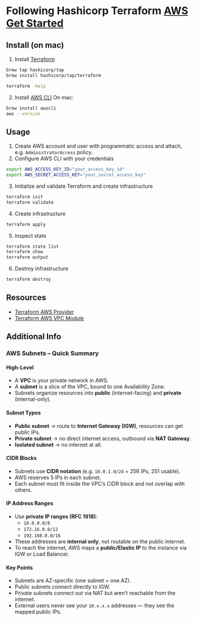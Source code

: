# Following Hashicorp Terraform [AWS Get Started](https://developer.hashicorp.com/terraform/tutorials/aws-get-started)

## Install (on mac)

1. Install [Terraform](https://developer.hashicorp.com/terraform/tutorials/aws-get-started/install-cli)

```bash
brew tap hashicorp/tap
brew install hashicorp/tap/terraform

terraform -help
```

2. Install [AWS CLI](https://docs.aws.amazon.com/cli/latest/userguide/getting-started-install.html)
On mac:

```bash
brew install awscli
aws --version
```

## Usage

1. Create AWS account and user with programmatic access and attach, e.g. `AdministratorAccess` policy.
2. Configure AWS CLI with your credentials

```bash
export AWS_ACCESS_KEY_ID="your_access_key_id"
export AWS_SECRET_ACCESS_KEY="your_secret_access_key"
```

3. Initialize and validate Terraform and create infrastructure

```bash
terraform init
terraform validate
```

4. Create infrastructure

```bash
terraform apply
```

5. Inspect state

```bash
terraform state list
terraform show
terraform output
```

6. Destroy infrastructure

```bash
terraform destroy
```

## Resources

- [Terraform AWS Provider](https://registry.terraform.io/providers/hashicorp/aws/latest/docs)
- [Terraform AWS VPC Module](https://registry.terraform.io/modules/terraform-aws-modules/vpc/aws/latest)

## Additional Info

### AWS Subnets – Quick Summary

#### High-Level

- A **VPC** is your private network in AWS.
- A **subnet** is a slice of the VPC, bound to one Availability Zone.
- Subnets organize resources into **public** (internet-facing) and **private** (internal-only).

#### Subnet Types

- **Public subnet** → route to **Internet Gateway (IGW)**, resources can get public IPs.
- **Private subnet** → no direct internet access, outbound via **NAT Gateway**.
- **Isolated subnet** → no internet at all.

#### CIDR Blocks

- Subnets use **CIDR notation** (e.g. `10.0.1.0/24` = 256 IPs, 251 usable).
- AWS reserves 5 IPs in each subnet.
- Each subnet must fit inside the VPC’s CIDR block and not overlap with others.

#### IP Address Ranges

- Use **private IP ranges (RFC 1918)**:
  - `10.0.0.0/8`
  - `172.16.0.0/12`
  - `192.168.0.0/16`
- These addresses are **internal only**, not routable on the public internet.
- To reach the internet, AWS maps a **public/Elastic IP** to the instance via IGW or Load Balancer.

#### Key Points

- Subnets are AZ-specific (one subnet = one AZ).
- Public subnets connect directly to IGW.
- Private subnets connect out via NAT but aren’t reachable from the internet.
- External users never see your `10.x.x.x` addresses — they see the mapped public IPs.
